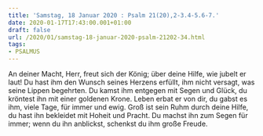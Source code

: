 ```yaml
---
title: 'Samstag, 18 Januar 2020 : Psalm 21(20),2-3.4-5.6-7.'
date: 2020-01-17T17:43:00.001+01:00
draft: false
url: /2020/01/samstag-18-januar-2020-psalm-21202-34.html
tags: 
- PSALMUS
---
```


An deiner Macht, Herr, freut sich der König; über deine Hilfe, wie jubelt er laut! Du hast ihm den Wunsch seines Herzens erfüllt, ihm nicht versagt, was seine Lippen begehrten. Du kamst ihm entgegen mit Segen und Glück, du kröntest ihn mit einer goldenen Krone. Leben erbat er von dir, du gabst es ihm, viele Tage, für immer und ewig. Groß ist sein Ruhm durch deine Hilfe, du hast ihn bekleidet mit Hoheit und Pracht. Du machst ihn zum Segen für immer; wenn du ihn anblickst, schenkst du ihm große Freude.